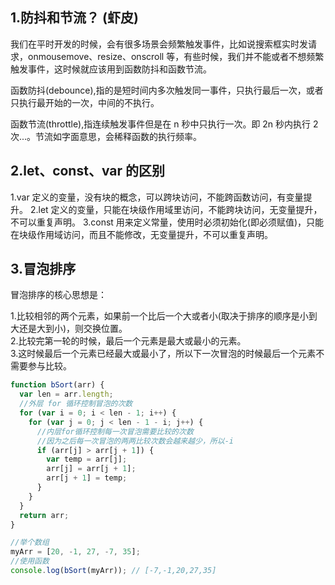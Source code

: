 ## 1.防抖和节流？ (虾皮)

我们在平时开发的时候，会有很多场景会频繁触发事件，比如说搜索框实时发请求，onmousemove、resize、onscroll 等，有些时候，我们并不能或者不想频繁触发事件，这时候就应该用到函数防抖和函数节流。

函数防抖(debounce),指的是短时间内多次触发同一事件，只执行最后一次，或者只执行最开始的一次，中间的不执行。

函数节流(throttle),指连续触发事件但是在 n 秒中只执行一次。即 2n 秒内执行 2 次...。节流如字面意思，会稀释函数的执行频率。

## 2.let、const、var 的区别

1.var 定义的变量，没有块的概念，可以跨块访问，不能跨函数访问，有变量提升。
2.let 定义的变量，只能在块级作用域里访问，不能跨块访问，无变量提升，不可以重复声明。
3.const 用来定义常量，使用时必须初始化(即必须赋值)，只能在块级作用域访问，而且不能修改，无变量提升，不可以重复声明。

## 3.冒泡排序

冒泡排序的核心思想是：

1.比较相邻的两个元素，如果前一个比后一个大或者小(取决于排序的顺序是小到大还是大到小)，则交换位置。  
2.比较完第一轮的时候，最后一个元素是最大或最小的元素。  
3.这时候最后一个元素已经最大或最小了，所以下一次冒泡的时候最后一个元素不需要参与比较。

```javascript
function bSort(arr) {
  var len = arr.length;
  //外层 for 循环控制冒泡的次数
  for (var i = 0; i < len - 1; i++) {
    for (var j = 0; j < len - 1 - i; j++) {
      //内层for循环控制每一次冒泡需要比较的次数
      //因为之后每一次冒泡的两两比较次数会越来越少，所以-i
      if (arr[j] > arr[j + 1]) {
        var temp = arr[j];
        arr[j] = arr[j + 1];
        arr[j + 1] = temp;
      }
    }
  }
  return arr;
}

//举个数组
myArr = [20, -1, 27, -7, 35];
//使用函数
console.log(bSort(myArr)); // [-7,-1,20,27,35]
```
